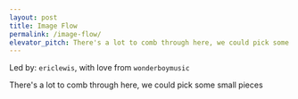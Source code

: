 ```yaml
---
layout: post
title: Image Flow
permalink: /image-flow/
elevator_pitch: There's a lot to comb through here, we could pick some small pieces
---
```


Led by: `ericlewis`, with love from `wonderboymusic`

There's a lot to comb through here, we could pick some small pieces
